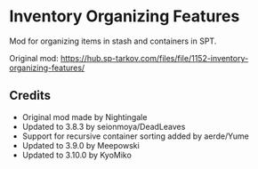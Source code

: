 # Inventory Organizing Features

Mod for organizing items in stash and containers in SPT.

Original mod: https://hub.sp-tarkov.com/files/file/1152-inventory-organizing-features/

## Credits

- Original mod made by Nightingale
- Updated to 3.8.3 by seionmoya/DeadLeaves
- Support for recursive container sorting added by aerde/Yume
- Updated to 3.9.0 by Meepowski
- Updated to 3.10.0 by KyoMiko